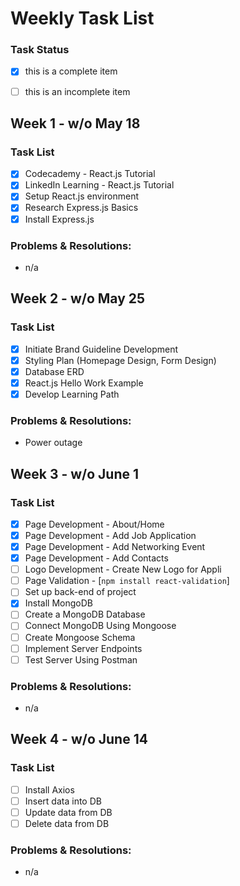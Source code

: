 # Weekly Task List

### Task Status
- [x] this is a complete item
- [ ] this is an incomplete item


## Week 1 - w/o May 18
### Task List
- [x] Codecademy - React.js Tutorial
- [x] LinkedIn Learning - React.js Tutorial
- [x] Setup React.js environment 
- [x] Research Express.js Basics
- [x] Install Express.js

### Problems & Resolutions:
* n/a


## Week 2 - w/o May 25
### Task List
- [x] Initiate Brand Guideline Development
- [x] Styling Plan (Homepage Design, Form Design)
- [x] Database ERD
- [x] React.js Hello Work Example
- [x] Develop Learning Path

### Problems & Resolutions:
* Power outage


## Week 3 - w/o June 1
### Task List
- [x] Page Development - About/Home
- [x] Page Development - Add Job Application 
- [x] Page Development - Add Networking Event
- [x] Page Development - Add Contacts
- [ ] Logo Development - Create New Logo for Appli
- [ ] Page Validation - [`npm install react-validation`]
- [ ] Set up back-end of project
- [x] Install MongoDB
- [ ] Create a MongoDB Database
- [ ] Connect MongoDB Using Mongoose
- [ ] Create Mongoose Schema
- [ ] Implement Server Endpoints
- [ ] Test Server Using Postman

### Problems & Resolutions:
* n/a

## Week 4 - w/o June 14
### Task List
- [ ] Install Axios
- [ ] Insert data into DB
- [ ] Update data from DB
- [ ] Delete data from DB

### Problems & Resolutions:
* n/a

